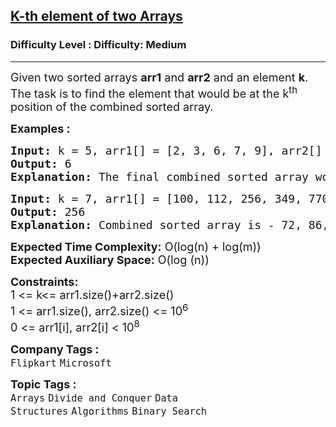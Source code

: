 <h2><a href="https://www.geeksforgeeks.org/problems/k-th-element-of-two-sorted-array1317/1?itm_source=geeksforgeeks&itm_medium=article&itm_campaign=bottom_sticky_on_article">K-th element of two Arrays</a></h2><h3>Difficulty Level : Difficulty: Medium</h3><hr><div class="problems_problem_content__Xm_eO"><p><span style="font-size: 18px;">Given two sorted arrays <strong>arr1</strong> and <strong>arr2</strong> and an element <strong>k</strong>. The task is to find the element that would be at the k<sup>th</sup> position of the combined sorted array.</span></p>
<p><span style="font-size: 18px;"><strong>Examples :</strong></span></p>
<pre><span style="font-size: 18px;"><strong>Input: </strong>k = 5, arr1[] = [2, 3, 6, 7, 9], arr2[] = [1, 4, 8, 10]
<strong>Output: </strong>6
<strong>Explanation: </strong>The final combined sorted array would be - 1, 2, 3, 4, 6, 7, 8, 9, 10. The 5th element of this array is 6.
</span></pre>
<pre><span style="font-size: 18px;"><strong>Input: </strong>k = 7, arr1[] = [100, 112, 256, 349, 770], arr2[] = [72, 86, 113, 119, 265, 445, 892]
<strong>Output: </strong>256
<strong>Explanation: </strong>Combined sorted array is - 72, 86, 100, 112, 113, 119, 256, 265, 349, 445, 770, 892. 7th element of this array is 256.</span></pre>
<p><span style="font-size: 18px;"><strong>Expected Time Complexity:</strong> O(log(n) + log(m))<br><strong>Expected Auxiliary Space:</strong> O(log (n))</span></p>
<p><span style="font-size: 18px;"><strong>Constraints:<br></strong>1 &lt;= k&lt;=&nbsp;arr1.size()+arr2.size()<br>1 &lt;= arr1.size(), arr2.size() &lt;= 10<sup>6</sup><br>0 &lt;= arr1[i], arr2[i] &lt; 10<sup>8</sup><br></span></p></div><p><span style=font-size:18px><strong>Company Tags : </strong><br><code>Flipkart</code>&nbsp;<code>Microsoft</code>&nbsp;<br><p><span style=font-size:18px><strong>Topic Tags : </strong><br><code>Arrays</code>&nbsp;<code>Divide and Conquer</code>&nbsp;<code>Data Structures</code>&nbsp;<code>Algorithms</code>&nbsp;<code>Binary Search</code>&nbsp;
